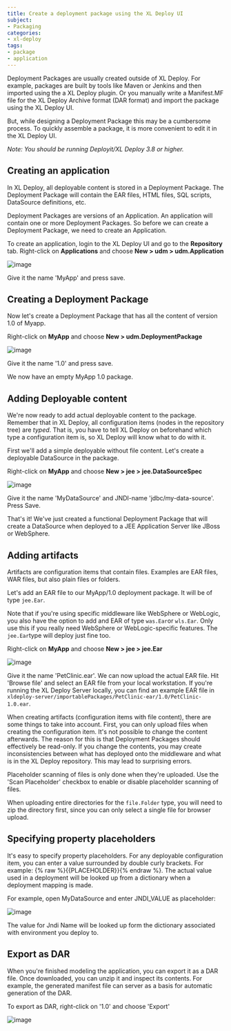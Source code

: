 ```yaml
---
title: Create a deployment package using the XL Deploy UI
subject:
- Packaging
categories:
- xl-deploy
tags:
- package
- application
---
```


Deployment Packages are usually created outside of XL Deploy. For example, packages are built by tools like Maven or Jenkins and then imported using the a XL Deploy plugin. Or you manually write a Manifest.MF file for the XL Deploy Archive format (DAR format) and import the package using the XL Deploy UI.

But, while designing a Deployment Package this may be a cumbersome process. To quickly assemble a package, it is more convenient to edit it in the XL Deploy UI.

_Note: You should be running Deployit/XL Deploy 3.8 or higher._


## Creating an application

In XL Deploy, all deployable content is stored in a Deployment Package. The Deployment Package will contain the EAR files, HTML files, SQL scripts, DataSource definitions, etc. 

Deployment Packages are versions of an Application. An application will contain one or more Deployment Packages. So before we can create a Deployment Package, we need to create an Application.

To create an application, login to the XL Deploy UI and go to the **Repository** tab.
Right-click on **Applications** and choose **New > udm > udm.Application**

![image](images/package-create-application.png) 

Give it the name 'MyApp' and press save.

## Creating a Deployment Package

Now let's create a Deployment Package that has all the content of version 1.0 of Myapp.

Right-click on **MyApp** and choose  **New > udm.DeploymentPackage**

![image](images/package-create-deployment-package.png) 

Give it the name '1.0' and press save.

We now have an empty MyApp 1.0 package.

## Adding Deployable content

We're now ready to add actual deployable content to the package. Remember that in XL Deploy, all configuration items (nodes in the repository tree) are _typed_. That is, you have to tell XL Deploy on beforehand which type a configuration item is, so XL Deploy will know what to do with it.

First we'll add a simple deployable without file content. Let's create a deployable DataSource in the package. 

Right-click on **MyApp** and choose  **New > jee > jee.DataSourceSpec**

![image](images/package-create-datasource.png) 

Give it the name 'MyDataSource' and JNDI-name 'jdbc/my-data-source'. Press Save. 

That's it! We've just created a functional Deployment Package that will create a DataSource when deployed to a JEE Application Server like JBoss or WebSphere.

## Adding artifacts

Artifacts are configuration items that contain files. Examples are EAR files, WAR files, but also plain files or folders.

Let's add an EAR file to our MyApp/1.0 deployment package. It will be of type `jee.Ear`. 

Note that if you're using specific middleware like WebSphere or WebLogic, you also have the option to add and EAR of type `was.Ear`or `wls.Ear`. Only use this if you really need WebSphere or WebLogic-specific features. The `jee.Ear`type will deploy just fine too.

Right-click on **MyApp** and choose  **New > jee > jee.Ear**

![image](images/package-create-ear.png) 

Give it the name 'PetClinic.ear'. We can now upload the actual EAR file. Hit 'Browse file' and select an EAR file from your local workstation. If you're running the XL Deploy Server locally, you can  find an example EAR file in `xldeploy-server/importablePackages/PetClinic-ear/1.0/PetClinic-1.0.ear`.

When creating artifacts (configuration items with file content), there are some things to take into account. First, you can only upload files when creating the configuration item. It's not possible to change the content afterwards. The reason for this is that Deployment Packages should effectively be read-only. If you change the contents, you may create inconsistencies between what has deployed onto the middleware and what is in the XL Deploy repository. This may lead to surprising errors.

Placeholder scanning of files is only done when they're uploaded. Use the 'Scan Placeholder' checkbox to enable or disable placeholder scanning of files. 

When uploading entire directories for the `file.Folder` type, you will need to zip the directory first, since you can only select a single file for browser upload. 

## Specifying property placeholders

It's easy to specify property placeholders. For any deployable configuration item, you can enter a value surrounded by double curly brackets. For example: {% raw %}{{PLACEHOLDER}}{% endraw %}. The actual value used in a deployment will be looked up from a dictionary when a deployment mapping is made.

For example, open MyDataSource and enter JNDI_VALUE as placeholder:

![image](images/package-placeholder.png) 

The value for Jndi Name will be looked up form the dictionary associated with environment you deploy to.

## Export as DAR

When you're finished modeling the application, you can export it as a DAR file. Once downloaded, you can unzip it and inspect its contents. For example, the generated manifest file can server as a basis for automatic generation of the DAR.

To export as DAR, right-click on '1.0' and choose 'Export'

![image](images/package-export.png) 
